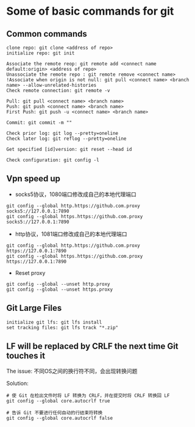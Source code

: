# Some of basic commands for git
## Common commands
```
clone repo: git clone <address of repo>
initialize repo: git init

Associate the remote reop: git remote add <connect name default:origin> <address of repo>
Unassociate the remote repo : git remote remove <connect name>
!Associate when origin is not null: git pull <connect name> <branch name> --allow-unrelated-histories 
Check remote connection: git remote -v

Pull: git pull <connect name> <branch name>
Push: git push <connect name> <branch name>
First Push: git push -u <connect name> <branch name>

Commit: git commit -m ""

Check prior log: git log --pretty=oneline
Check later log: git reflog --pretty=oneline

Get specified [id]version: git reset --head id

Check configuration: git config -l
```


## Vpn speed up
* socks5协议，1080端口修改成自己的本地代理端口
```
git config --global http.https://github.com.proxy socks5://127.0.0.1:7890
git config --global https.https://github.com.proxy socks5://127.0.0.1:7890
```

* http协议，1081端口修改成自己的本地代理端口
```
git config --global http.https://github.com.proxy https://127.0.0.1:7890
git config --global https.https://github.com.proxy https://127.0.0.1:7890
```

* Reset proxy
```
git config --global --unset http.proxy
git config --global --unset https.proxy
```

## Git Large Files
```
initialize git lfs: git lfs install
set tracking files: git lfs track "*.zip"
```



## LF will be replaced by CRLF the next time Git touches it

The issue: 不同OS之间的换行符不同，会出现转换问题

Solution: 

```
# 使 Git 在检出文件时将 LF 转换为 CRLF，并在提交时将 CRLF 转换回 LF
git config --global core.autocrlf true

# 告诉 Git 不要进行任何自动的行结束符转换
git config --global core.autocrlf false
```

